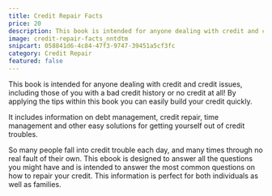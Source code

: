 ```yaml
---
title: Credit Repair Facts
price: 20
description: This book is intended for anyone dealing with credit and credit issues, including those of you with a bad credit history or no credit at all! By applying the tips within this book you can easily build your credit quickly!
image: credit-repair-facts_nntdtm
snipcart: 058841d6-4c84-47f3-9747-39451a5cf3fc
category: Credit Repair
featured: false
---
```


This book is intended for anyone dealing with credit and credit issues, including those of you with a bad credit history or no credit at all! By applying the tips within this book you can easily build your credit quickly.

It includes information on debt management, credit repair, time management and other easy solutions for getting yourself out of credit troubles.

So many people fall into credit trouble each day, and many times through no real fault of their own. This ebook is designed to answer all the questions you might have and is intended to answer the most common questions on how to repair your credit. This information is perfect for both individuals as well as families.
